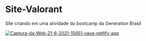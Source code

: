 # Site-Valorant

Site criando em uma atividade do bootcamp da Generation Brasil

<a href="https://vava.netlify.app/"><img src="https://i.ibb.co/ygNZ3D1/Captura-da-Web-21-6-2021-15651-vava-netlify-app.jpg" alt="Captura-da-Web-21-6-2021-15651-vava-netlify-app" border="0"></a>
